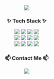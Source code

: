 <!-- 타이틀 -->
<div align=center>
  <image src="https://capsule-render.vercel.app/api?type=venom&height=200&text=Hello,%20I'm%20이너프&fontSize=40&color=0:87CEEB,100:B0E0E6&stroke=B0E0E6&textColor=white"/>
</div>
    
<!-- 내용 -->
<div align=center>
  <h3>✨ Tech Stack ✨</h3>
  <div align="center">
    <img src="https://img.shields.io/badge/Java-007396?style=flat&logo=java&logoColor=white"/>
    <img src="https://img.shields.io/badge/Spring-6DB33F?style=flat&logo=spring&logoColor=white"/>
    <img src="https://img.shields.io/badge/Spring%20Boot-6DB33F?style=flat&logo=spring-boot&logoColor=white"/>
    <img src="https://img.shields.io/badge/JSP-007396?style=flat&logo=java&logoColor=white"/>
  </div>
  <div align="center">
    <img src="https://img.shields.io/badge/JavaScript-F7DF1E?style=flat&logo=javascript&logoColor=black"/>
    <img src="https://img.shields.io/badge/MyBatis-007396?style=flat"/>
    <img src="https://img.shields.io/badge/JPA-007396?style=flat"/>
    <img src="https://img.shields.io/badge/MySQL-4479A1?style=flat&logo=mysql&logoColor=white"/>
  </div>
  <div align="center">
    <img src="https://img.shields.io/badge/C%23-512BD4?style=flat&logo=csharp&logoColor=white"/>
    <img src="https://img.shields.io/badge/.net-512BD4?style=flat&logo=dotnet&logoColor=white"/>
    <img src="https://img.shields.io/badge/MS%20SQL-CC2927?style=flat&logo=microsoft-sql-server&logoColor=white"/>
    <img src="https://img.shields.io/badge/DevExpress-FF7200?style=flat&logo=devexpress&logoColor=white"/>
  </div>
</div>

<!-- Contact Me -->
<div align="center">
  <h3>📫 Contact Me 📫</h3>
  <a href="mailto:your.email@example.com">
    <img src="https://img.shields.io/badge/Email-D14836?style=for-the-badge&logo=gmail&logoColor=white"/>
  </a>
</div>
